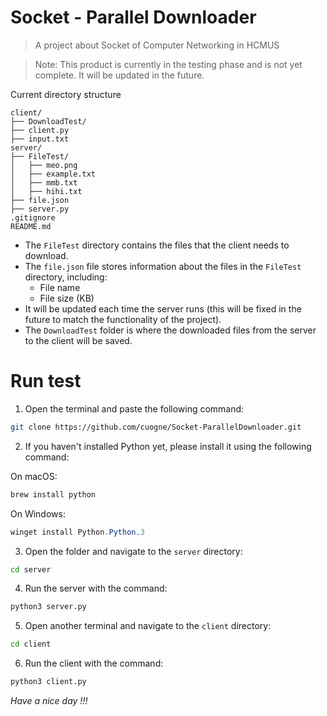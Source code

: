 # Socket - Parallel Downloader
> A project about Socket of Computer Networking in HCMUS

> Note: This product is currently in the testing phase and is not yet complete. 
It will be updated in the future.

Current directory structure 
```
client/
├── DownloadTest/  
├── client.py
├── input.txt
server/
├── FileTest/
│   ├── meo.png
│   ├── example.txt
│   ├── mmb.txt
│   ├── hihi.txt
├── file.json
├── server.py
.gitignore
README.md
```

- The `FileTest` directory contains the files that the client needs to download.
- The `file.json` file stores information about the files in the `FileTest` directory, including:
    + File name
    + File size (KB)
- It will be updated each time the server runs (this will be fixed in the future to match the functionality of the project).
- The `DownloadTest` folder is where the downloaded files from the server to the client will be saved.

# Run test
1. Open the terminal and paste the following command:

```zsh
git clone https://github.com/cuogne/Socket-ParallelDownloader.git
```

2. If you haven't installed Python yet, please install it using the following command:

On macOS:
```zsh
brew install python
```

On Windows:
```powershell
winget install Python.Python.3
```

3. Open the folder and navigate to the `server` directory:

```zsh
cd server
```

4. Run the server with the command:

```zsh
python3 server.py
```

5. Open another terminal and navigate to the `client` directory:

```zsh
cd client
```

6. Run the client with the command:
```zsh
python3 client.py
```

_Have a nice day !!!_